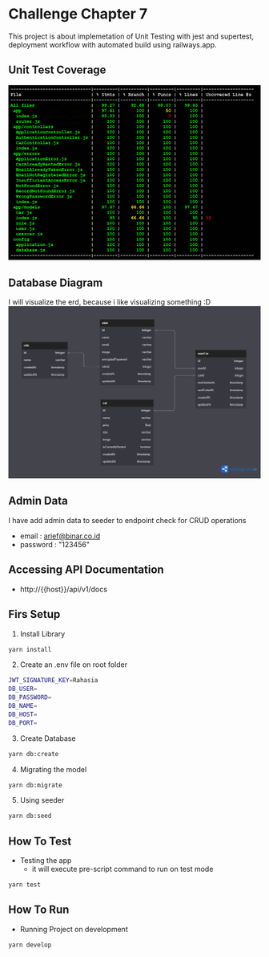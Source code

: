 # Challenge Chapter 7

This project is about implemetation of Unit Testing with jest and supertest, deployment workflow with automated build using railways.app.

## Unit Test Coverage

![unit test coverage](test_percent.png)

## Database Diagram

I will visualize the erd, because i like visualizing something :D
![db](db.png)

## Admin Data

I have add admin data to seeder to endpoint check for CRUD operations

-   email : arief@binar.co.id
-   password : "123456"

## Accessing API Documentation

-   http://{{host}}/api/v1/docs

## Firs Setup

1. Install Library

```bash
yarn install
```

2. Create an .env file on root folder

```bash
JWT_SIGNATURE_KEY=Rahasia
DB_USER=
DB_PASSWORD=
DB_NAME=
DB_HOST=
DB_PORT=
```

3. Create Database

```bash
yarn db:create
```

4. Migrating the model

```bash
yarn db:migrate
```

5. Using seeder

```bash
yarn db:seed
```

## How To Test

-   Testing the app
    -   it will execute pre-script command to run on test mode

```bash
yarn test
```

## How To Run

-   Running Project on development

```bash
yarn develop
```
